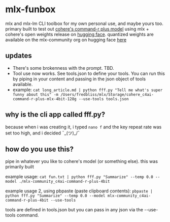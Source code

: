 # mlx-funbox
mlx and mlx-lm CLI toolbox for my own personal use, and maybe yours too. primary built to test out [cohere's command-r plus model](https://docs.cohere.com/docs/command-r-plus) using mlx + cohere's open weights release on [hugging face](https://huggingface.co/CohereForAI/c4ai-command-r-plus). quantized weights are available on the mlx-community org on hugging face [here](https://huggingface.co/mlx-community/c4ai-command-r-plus-4bit)

## updates
- There's some brokenness with the prompt. TBD.
- Tool use now works. See tools.json to define your tools. You can run this by piping in your content and passing in the json object of tools available.
- example: ```cat long_article.md | python fff.py "Tell me what's super funny about this" -m /Users/fredbliss/mlx/Storage/cohere_c4ai-command-r-plus-mlx-4bit-128g --use-tools tools.json```

## why is the cli app called fff.py?
because when i was creating it, i typed ```nano f``` and the key repeat rate was set too high, and i decided ¯\_(ツ)_/¯ 

## how do you use this?

pipe in whatever you like to cohere's model (or something else). this was primarily built 

example usage: ```cat fun.txt | python fff.py "Summarize" --temp 0.0 --model ./mlx-community_c4ai-command-r-plus-4bit```

example usage 2, using pbpaste (paste clipboard contents): ```pbpaste | python fff.py "Summarize" --temp 0.0 --model mlx-community_c4ai-command-r-plus-4bit --use-tools```

tools are defined in tools.json but you can pass in any json via the --use-tools command.
